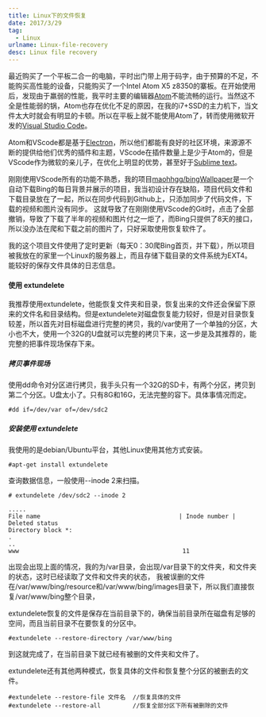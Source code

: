 ```yaml
---
title: Linux下的文件恢复
date: 2017/3/29
tag:
  - Linux
urlname: Linux-file-recovery
desc: Linux file recovery
---
```


最近购买了一个平板二合一的电脑，平时出门带上用于码字，由于预算的不足，不能购买高性能的设备，只能购买了一个Intel Atom X5 z8350的寨板。在开始使用后，发现由于羸弱的性能，我平时主要的编辑器[Atom](https://atom.io)不能流畅的运行。当然这不全是性能弱的锅，Atom也存在优化不足的原因，在我的i7+SSD的主力机下，当文件太大时就会有明显的卡顿。所以在平板上就不能使用Atom了，转而使用微软开发的[Visual Studio Code](https://code.visualstudio.com/)。

Atom和VScode都是基于[Electron](https://electron.atom.io)，所以他们都能有良好的社区环境，来源源不断的提供给他们优秀的插件和主题，VScode在插件数量上是少于Atom的，但是VScode作为微软的亲儿子，在优化上明显的优势，甚至好于[Sublime text](https://www.sublimetext.com)。

刚刚使用VScode所有的功能不熟悉，我的项目[maohhgg/bingWallpaper](https://github.com/maohhgg/bingWallpaper)是一个自动下载Bing的每日背景并展示的项目，我当初设计存在缺陷，项目代码文件和下载目录放在了一起，所以在同步代码到Github上，只添加同步了代码文件，下载的视频和图片没有同步。 这就导致了在刚刚使用VScode的Git时，点击了全部撤销，导致了下载了半年的视频和图片付之一炬了，而Bing只提供了8天的接口，所以没办法在爬和下载之前的图片了，只好采取使用恢复软件了。

我的这个项目文件使用了定时更新（每天0：30爬Bing首页，并下载），所以项目被我放在的家里一个Linux的服务器上，而且存储下载目录的文件系统为EXT4。能较好的保存文件具体的日志信息。

<!--more-->
#### 使用 extundelete

我推荐使用extundelete，他能恢复文件夹和目录，恢复出来的文件还会保留下原来的文件名和目录结构。但是extundelete对磁盘恢复能力较好，但是对目录恢复较差，所以首先对目标磁盘进行完整的拷贝，我的/var使用了一个单独的分区，大小也不大，使用一个32G的U盘就可以完整的拷贝下来，这一步是及其推荐的，能完整的把事件现场保存下来。 

##### 拷贝事件现场
使用dd命令对分区进行拷贝，我手头只有一个32G的SD卡，有两个分区，拷贝到第二个分区。U盘太小了。只有8G和16G，无法完整的容下。具体事情况而定。
```
#dd if=/dev/var of=/dev/sdc2
```

##### 安装使用 extundelete

我使用的是debian/Ubuntu平台，其他Linux使用其他方式安装。
```
#apt-get install extundelete
```

查询数据信息，一般使用--inode 2来扫描。
```
# extundelete /dev/sdc2 --inode 2

.....
File name                                       | Inode number | Deleted status
Directory block *:
.
..
www                                              11             

```
出现会出现上面的情况，我的为/var目录，会出现/var目录下的文件夹，和文件夹的状态，这时已经读取了文件和文件夹的状态，
我被误删的文件在/var/www/bing/resource和/var/www/bing/images目录下，所以我们直接恢复/var/www/bing整个目录，

extundelete恢复的文件是保存在当前目录下的，确保当前目录所在磁盘有足够的空间，而且当前目录不在要恢复的分区中。
```
#extundelete --restore-directory /var/www/bing 
```
到这就完成了，在当前目录下就已经有被删的文件夹和文件了。


extundelete还有其他两种模式，恢复具体的文件和恢复整个分区的被删去的文件。
```
#extundelete --restore-file 文件名  //恢复具体的文件
#extundelete --restore-all         //恢复全部分区下所有被删除的文件
```
